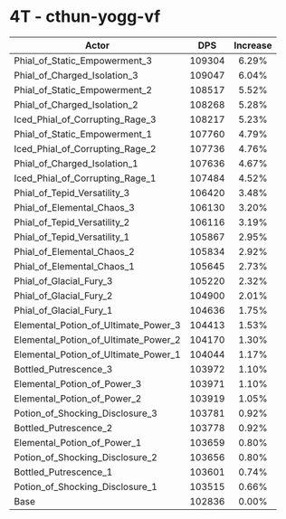 # 4T - cthun-yogg-vf
| Actor | DPS | Increase |
|---|:---:|:---:|
|Phial_of_Static_Empowerment_3|109304|6.29%|
|Phial_of_Charged_Isolation_3|109047|6.04%|
|Phial_of_Static_Empowerment_2|108517|5.52%|
|Phial_of_Charged_Isolation_2|108268|5.28%|
|Iced_Phial_of_Corrupting_Rage_3|108217|5.23%|
|Phial_of_Static_Empowerment_1|107760|4.79%|
|Iced_Phial_of_Corrupting_Rage_2|107736|4.76%|
|Phial_of_Charged_Isolation_1|107636|4.67%|
|Iced_Phial_of_Corrupting_Rage_1|107484|4.52%|
|Phial_of_Tepid_Versatility_3|106420|3.48%|
|Phial_of_Elemental_Chaos_3|106130|3.20%|
|Phial_of_Tepid_Versatility_2|106116|3.19%|
|Phial_of_Tepid_Versatility_1|105867|2.95%|
|Phial_of_Elemental_Chaos_2|105834|2.92%|
|Phial_of_Elemental_Chaos_1|105645|2.73%|
|Phial_of_Glacial_Fury_3|105220|2.32%|
|Phial_of_Glacial_Fury_2|104900|2.01%|
|Phial_of_Glacial_Fury_1|104636|1.75%|
|Elemental_Potion_of_Ultimate_Power_3|104413|1.53%|
|Elemental_Potion_of_Ultimate_Power_2|104170|1.30%|
|Elemental_Potion_of_Ultimate_Power_1|104044|1.17%|
|Bottled_Putrescence_3|103972|1.10%|
|Elemental_Potion_of_Power_3|103971|1.10%|
|Elemental_Potion_of_Power_2|103919|1.05%|
|Potion_of_Shocking_Disclosure_3|103781|0.92%|
|Bottled_Putrescence_2|103778|0.92%|
|Elemental_Potion_of_Power_1|103659|0.80%|
|Potion_of_Shocking_Disclosure_2|103656|0.80%|
|Bottled_Putrescence_1|103601|0.74%|
|Potion_of_Shocking_Disclosure_1|103515|0.66%|
|Base|102836|0.00%|
